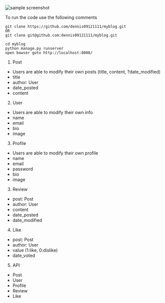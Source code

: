 ![sample screenshot](https://i.imgur.com/ar8FWKZ.png)

To run the code use the following comments
```
git clone https://github.com/dennis09121111/myblog.git
OR
git clone git@github.com:dennis09121111/myblog.git

cd myblog
python manage.py runserver
open bowser goto http://localhost:8000/
```

1. Post
- Users are able to modify their own posts (title, content, ?date_modified)
- title
- author: User
- date_posted
- content

2. User
- Users are able to modify their own info
- name
- email
- bio
- image

3. Profile
- Users are able to modify their own profile
- name
- email
- password
- bio
- image

3. Review
- post: Post
- author: User
- content
- date_posted
- date_modified

4. Like
- post: Post
- author: User
- value (1:like, 0:dislike)
- date_voted

5. API
- Post
- User
- Profile
- Review
- Like
